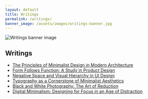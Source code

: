 ```yaml
---
layout: default
title: Writings
permalink: /writings/
banner_image: /assets/images/writings-banner.jpg
---
```


<!-- Custom CSS for just this page -->
<link rel="stylesheet" href="{{ '/assets/css/writings.css' | relative_url }}">

<main class="writings-main">
  <section class="writings-banner">
    <img src="{{ page.banner_image }}" alt="Writings banner image">
  </section>
  
  <section class="writings-content">
    <h1 class="writings-heading">Writings</h1>
    <ul class="writings-list">
      <li><a href="/articles/minimalist-design-architecture">The Principles of Minimalist Design in Modern Architecture</a></li>
      <li><a href="/articles/form-follows-function">Form Follows Function: A Study in Product Design</a></li>
      <li><a href="/articles/negative-space-ui-design">Negative Space and Visual Hierarchy in UI Design</a></li>
      <li><a href="/articles/typography-minimalist-aesthetics">Typography as a Cornerstone of Minimalist Aesthetics</a></li>
      <li><a href="/articles/black-white-photography">Black and White Photography: The Art of Reduction</a></li>
      <li><a href="/articles/digital-minimalism">Digital Minimalism: Designing for Focus in an Age of Distraction</a></li>
    </ul>
  </section>
</main>

<!-- Custom JavaScript for this page -->
<script src="{{ '/assets/js/writings.js' | relative_url }}"></script>

